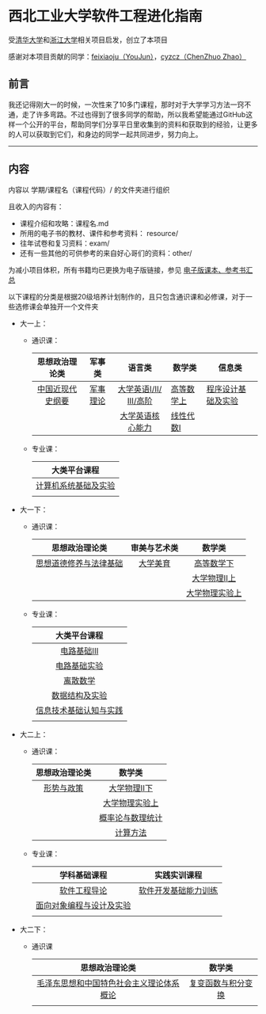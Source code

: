 # 西北工业大学软件工程进化指南

受[清华大学](https://github.com/PKUanonym/REKCARC-TSC-UHT)和[浙江大学](https://github.com/QSCTech/zju-icicles)相关项目启发，创立了本项目

感谢对本项目贡献的同学：[feixiaoju（YouJun）](https://github.com/feixiaoju)，[cyzcz（ChenZhuo Zhao）](https://github.com/cyzcz)

## 前言

我还记得刚大一的时候，一次性来了10多门课程，那时对于大学学习方法一窍不通，走了许多弯路。不过也得到了很多同学的帮助，所以我希望能通过GitHub这样一个公开的平台，帮助同学们分享平日里收集到的资料和获取到的经验，让更多的人可以获取到它们，和身边的同学一起共同进步，努力向上。

***

## 内容

内容以 学期/课程名（课程代码）/ 的文件夹进行组织

且收入的内容有：

* 课程介绍和攻略：课程名.md
* 所用的电子书的教材、课件和参考资料： resource/
* 往年试卷和复习资料：exam/
* 还有一些其他的可供参考的来自好心哥们的资料：other/

为减小项目体积，所有书籍均已更换为电子版链接，参见 [电子版课本、参考书汇总](https://github.com/SambacFeng/SWU-SE-HELPER/blob/main/booklist.md)

以下课程的分类是根据20级培养计划制作的，且只包含通识课和必修课，对于一些选修课会单独开一个文件夹

* 大一上：

  * 通识课：

    |    思想政治理论类    |    军事类    |         语言类         | 数学类                                                       | 信息类                 |
    | :------------------: | :----------: | :--------------------: | ------------------------------------------------------------ | ---------------------- |
    | [中国近现代史纲要]() | [军事理论]() | [大学英语Ⅰ/Ⅱ/Ⅲ/高阶]() | [高等数学上](https://github.com/feixiaoju/Software-Engineering-Learning-Path/tree/main/%E5%A4%A7%E4%B8%80%E4%B8%8A/%E9%AB%98%E7%AD%89%E6%95%B0%E5%AD%A6%E4%B8%8A) | [程序设计基础及实验]() |
    |                      |              |  [大学英语核心能力]()  | [线性代数Ⅰ]()                                                |                        |

  * 专业课：

    |       大类平台课程       |
    | :----------------------: |
    | [计算机系统基础及实验]() |
    |                          |

* 大一下：

  * 通识课：

    |       思想政治理论类       | 审美与艺术类 |       数学类       |
    | :------------------------: | :----------: | :----------------: |
    | [思想道德修养与法律基础]() | [大学美育]() |   [高等数学下]()   |
    |                            |              |  [大学物理Ⅱ上]()   |
    |                            |              | [大学物理实验上]() |

  * 专业课：

    |        大类平台课程        |
    | :------------------------: |
    |       [电路基础Ⅲ]()        |
    |      [电路基础实验]()      |
    |        [离散数学]()        |
    |     [数据结构及实验]()     |
    | [信息技术基础认知与实践]() |
    |                            |

* 大二上：

  * 通识课：

    | 思想政治理论类 |        数学类        |
    | :------------: | :------------------: |
    | [形势与政策]() |   [大学物理Ⅱ下]()    |
    |                |  [大学物理实验上]()  |
    |                | [概率论与数理统计]() |
    |                |     [计算方法]()     |

  * 专业课：

    |         学科基础课程         |       实践实训课程       |
    | :--------------------------: | :----------------------: |
    |       [软件工程导论]()       | [软件开发基础能力训练]() |
    | [面向对象编程与设计及实验]() |                          |
    |                              |                          |

* 大二下：

  * 通识课

    |                思想政治理论类                |         数学类         |
    | :------------------------------------------: | :--------------------: |
    | [毛泽东思想和中国特色社会主义理论体系概论]() | [复变函数与积分变换]() |
    |                                              |                        |